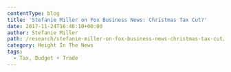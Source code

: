 ```yaml
---
contentType: blog
title: 'Stefanie Miller on Fox Business News: Christmas Tax Cut?'
date: 2017-11-24T16:46:10+00:00
author: Stefanie Miller
path: /research/stefanie-miller-on-fox-business-news-christmas-tax-cut/
category: Height In The News
tags:
  - Tax, Budget + Trade
---
```

<script type="text/javascript" src="http://video.foxbusiness.com/v/embed.js?id=5657243955001&w=466&h=263"></script>